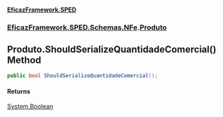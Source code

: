 #### [EficazFramework.SPED](EficazFrameworkSPED.md 'EficazFramework SPED')
### [EficazFramework.SPED.Schemas.NFe](EficazFramework.SPED.Schemas.NFe.md 'EficazFramework.SPED.Schemas.NFe').[Produto](EficazFramework.SPED.Schemas.NFe/Produto.md 'EficazFramework.SPED.Schemas.NFe.Produto')

## Produto.ShouldSerializeQuantidadeComercial() Method

```csharp
public bool ShouldSerializeQuantidadeComercial();
```

#### Returns
[System.Boolean](https://docs.microsoft.com/en-us/dotnet/api/System.Boolean 'System.Boolean')